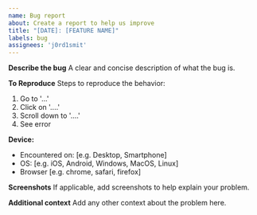 ```yaml
---
name: Bug report
about: Create a report to help us improve
title: "[DATE]: [FEATURE NAME]"
labels: bug
assignees: 'j0rd1smit'
---
```


**Describe the bug**
A clear and concise description of what the bug is.

**To Reproduce**
Steps to reproduce the behavior:
1. Go to '...'
2. Click on '....'
3. Scroll down to '....'
4. See error

**Device:**
- Encountered on: [e.g. Desktop, Smartphone]
- OS: [e.g. iOS, Android, Windows, MacOS, Linux]
- Browser [e.g. chrome, safari, firefox]

**Screenshots**
If applicable, add screenshots to help explain your problem.

**Additional context**
Add any other context about the problem here.